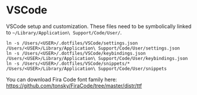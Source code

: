 # VSCode

VSCode setup and customization. These files need to be symbolically linked to `~/Library/Application\ Support/Code/User/`.

```
ln -s /Users/<USER>/.dotfiles/VSCode/settings.json /Users/<USER>/Library/Application\ Support/Code/User/settings.json
ln -s /Users/<USER>/.dotfiles/VSCode/keybindings.json /Users/<USER>/Library/Application\ Support/Code/User/keybindings.json
ln -s /Users/<USER>/.dotfiles/VSCode/snippets/* /Users/<USER>/Library/Application\ Support/Code/User/snippets
```

You can download Fira Code font family here: https://github.com/tonsky/FiraCode/tree/master/distr/ttf

